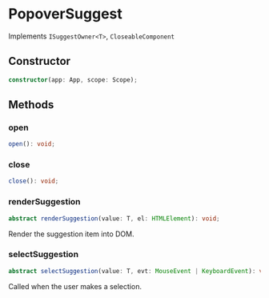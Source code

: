 # PopoverSuggest

Implements `ISuggestOwner<T>`, `CloseableComponent`

## Constructor

```ts
constructor(app: App, scope: Scope);
```

## Methods

### open

```ts
open(): void;
```

### close

```ts
close(): void;
```

### renderSuggestion

```ts
abstract renderSuggestion(value: T, el: HTMLElement): void;
```

Render the suggestion item into DOM.

### selectSuggestion

```ts
abstract selectSuggestion(value: T, evt: MouseEvent | KeyboardEvent): void;
```

Called when the user makes a selection.
